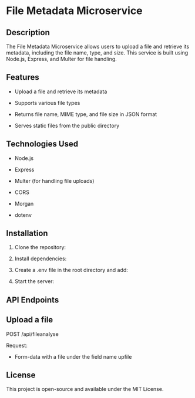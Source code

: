 # File Metadata Microservice

## Description

The File Metadata Microservice allows users to upload a file and retrieve its metadata, including the file name, type, and size. This service is built using Node.js, Express, and Multer for file handling.

## Features

- Upload a file and retrieve its metadata

- Supports various file types

- Returns file name, MIME type, and file size in JSON format

- Serves static files from the public directory

## Technologies Used

- Node.js

- Express

- Multer (for handling file uploads)

- CORS

- Morgan

- dotenv

## Installation

1. Clone the repository:

2. Install dependencies:

3. Create a .env file in the root directory and add:

4. Start the server:


## API Endpoints

## Upload a file

POST /api/fileanalyse

Request:

- Form-data with a file under the field name upfile

## License

This project is open-source and available under the MIT License.

